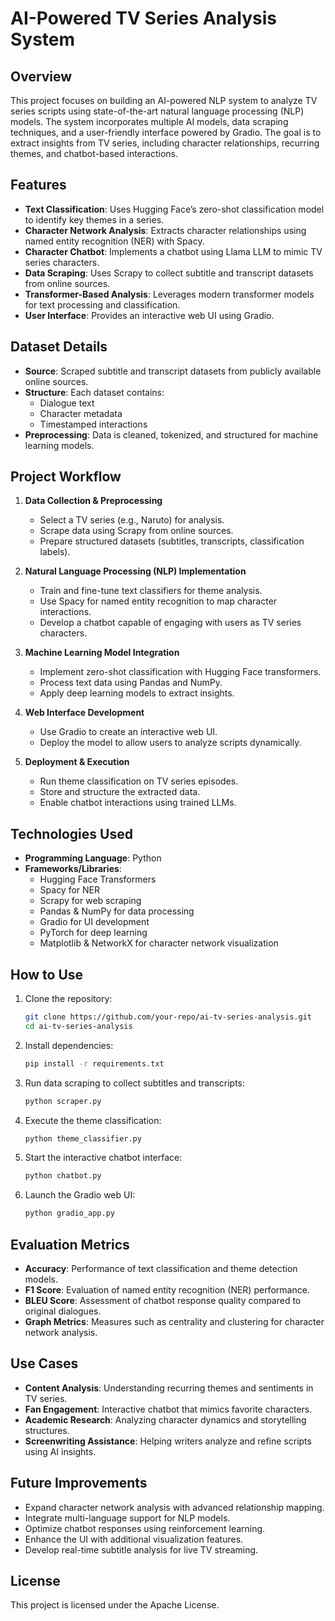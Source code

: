 # AI-Powered TV Series Analysis System

## Overview
This project focuses on building an AI-powered NLP system to analyze TV series scripts using state-of-the-art natural language processing (NLP) models. The system incorporates multiple AI models, data scraping techniques, and a user-friendly interface powered by Gradio. The goal is to extract insights from TV series, including character relationships, recurring themes, and chatbot-based interactions.

## Features
- **Text Classification**: Uses Hugging Face’s zero-shot classification model to identify key themes in a series.
- **Character Network Analysis**: Extracts character relationships using named entity recognition (NER) with Spacy.
- **Character Chatbot**: Implements a chatbot using Llama LLM to mimic TV series characters.
- **Data Scraping**: Uses Scrapy to collect subtitle and transcript datasets from online sources.
- **Transformer-Based Analysis**: Leverages modern transformer models for text processing and classification.
- **User Interface**: Provides an interactive web UI using Gradio.

## Dataset Details
- **Source**: Scraped subtitle and transcript datasets from publicly available online sources.
- **Structure**: Each dataset contains:
  - Dialogue text
  - Character metadata
  - Timestamped interactions
- **Preprocessing**: Data is cleaned, tokenized, and structured for machine learning models.

## Project Workflow
1. **Data Collection & Preprocessing**
   - Select a TV series (e.g., Naruto) for analysis.
   - Scrape data using Scrapy from online sources.
   - Prepare structured datasets (subtitles, transcripts, classification labels).
   
2. **Natural Language Processing (NLP) Implementation**
   - Train and fine-tune text classifiers for theme analysis.
   - Use Spacy for named entity recognition to map character interactions.
   - Develop a chatbot capable of engaging with users as TV series characters.

3. **Machine Learning Model Integration**
   - Implement zero-shot classification with Hugging Face transformers.
   - Process text data using Pandas and NumPy.
   - Apply deep learning models to extract insights.

4. **Web Interface Development**
   - Use Gradio to create an interactive web UI.
   - Deploy the model to allow users to analyze scripts dynamically.

5. **Deployment & Execution**
   - Run theme classification on TV series episodes.
   - Store and structure the extracted data.
   - Enable chatbot interactions using trained LLMs.

## Technologies Used
- **Programming Language**: Python
- **Frameworks/Libraries**:
  - Hugging Face Transformers
  - Spacy for NER
  - Scrapy for web scraping
  - Pandas & NumPy for data processing
  - Gradio for UI development
  - PyTorch for deep learning
  - Matplotlib & NetworkX for character network visualization

## How to Use
1. Clone the repository:
   ```bash
   git clone https://github.com/your-repo/ai-tv-series-analysis.git
   cd ai-tv-series-analysis
   ```
2. Install dependencies:
   ```bash
   pip install -r requirements.txt
   ```
3. Run data scraping to collect subtitles and transcripts:
   ```bash
   python scraper.py
   ```
4. Execute the theme classification:
   ```bash
   python theme_classifier.py
   ```
5. Start the interactive chatbot interface:
   ```bash
   python chatbot.py
   ```
6. Launch the Gradio web UI:
   ```bash
   python gradio_app.py
   ```

## Evaluation Metrics
- **Accuracy**: Performance of text classification and theme detection models.
- **F1 Score**: Evaluation of named entity recognition (NER) performance.
- **BLEU Score**: Assessment of chatbot response quality compared to original dialogues.
- **Graph Metrics**: Measures such as centrality and clustering for character network analysis.

## Use Cases
- **Content Analysis**: Understanding recurring themes and sentiments in TV series.
- **Fan Engagement**: Interactive chatbot that mimics favorite characters.
- **Academic Research**: Analyzing character dynamics and storytelling structures.
- **Screenwriting Assistance**: Helping writers analyze and refine scripts using AI insights.

## Future Improvements
- Expand character network analysis with advanced relationship mapping.
- Integrate multi-language support for NLP models.
- Optimize chatbot responses using reinforcement learning.
- Enhance the UI with additional visualization features.
- Develop real-time subtitle analysis for live TV streaming.


## License
This project is licensed under the Apache License.